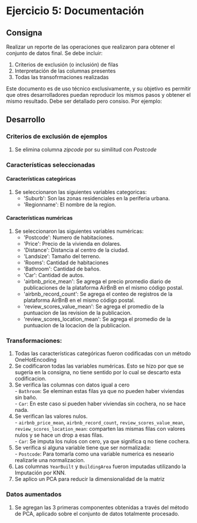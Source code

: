 # Ejercicio 5: Documentación

## Consigna
Realizar un reporte de las operaciones que realizaron para obtener el conjunto de datos final.
Se debe incluir:
  1. Criterios de exclusión (o inclusión) de filas
  2. Interpretación de las columnas presentes
  3. Todas las transofrmaciones realizadas

Este documento es de uso técnico exclusivamente, y su objetivo es permitir que otres desarrolladores puedan reproducir los mismos pasos y obtener el mismo resultado. Debe ser detallado pero consiso. Por ejemplo:

## Desarrollo
  ### Criterios de exclusión de ejemplos
  1. Se elimina columna *zipcode* por su similitud con *Postcode*

  ### Características seleccionadas
  #### Características categóricas
  1. Se seleccionaron las siguientes variables categoricas:
        - 'Suburb': Son las zonas residenciales en la periferia urbana.
        - 'Regionname': El nombre de la region.
  
  #### Características numéricas
  1. Se seleccionaron las siguientes variables numéricas:
        - 'Postcode': Numero de habitaciones.
        - 'Price': Precio de la vivienda en dolares.
        - 'Distance': Distancia al centro de la ciudad.
        - 'Landsize': Tamaño del terreno.
        - 'Rooms': Cantidad de habitaciones
        - 'Bathroom': Cantidad de baños.
        - 'Car': Cantidad de autos.
        - 'airbnb_price_mean': Se agrega el precio promedio diario de publicaciones de la plataforma AirBnB en el mismo código postal.
        - 'airbnb_record_count': Se agrega el conteo de registros de la plataforma AirBnB en el mismo código postal.
        - 'review_scores_value_mean': Se agrega el promedio de la puntuacion de las revision de la publicacion.
        - 'review_scores_location_mean': Se agrega el promedio de la puntuacion de la locacion de la publicacion.

  ### Transformaciones:
  1. Todas las características categóricas fueron codificadas con un
  método OneHotEncoding
  2. Se codificaron todas las variables numéricas. Esto se hizo por que se sugería en la        consigna, no tiene sentido por lo cual se descarto esta codificacion.
  3. Se verifica las columnas con datos igual a cero  
    - `Bathroom`: Se eleminan estas filas ya que no pueden haber viviendas sin baño.  
    - `Car`: En este caso si pueden haber viviendas sin cochera, no se hace nada.  
  4. Se verifican las valores nulos.  
    - `airbnb_price_mean`, `airbnb_record_count`, `review_scores_value_mean`, `review_scores_location_mean`: comparten las mismas filas con valores nulos y se hace un drop a esas filas.  
    - `Car`: Se imputa los nulos con cero, ya que significa q no tiene cochera.  
  5. Se verifica si alguna variable tiene que ser normalizada:  
    - `Postcode`: Para tomarla como una variable numerica es neseario realizarle una normalizacion.   
  5. Las columnas `YearBuilt` y `BuildingArea` fueron imputadas utilizando la Imputación por KNN.
  6. Se aplico un PCA para reducir la dimensionalidad de la matriz

  ### Datos aumentados
  1. Se agregan las 3 primeras componentes obtenidas a través del
     método de PCA, aplicado sobre el conjunto de datos
     totalmente procesado.
